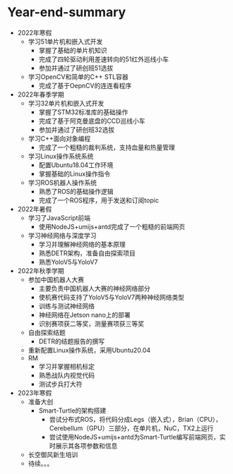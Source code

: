 # Year-end-summary

- 2022年寒假  
  - 学习51单片机和嵌入式开发
    - 掌握了基础的单片机知识
    - 完成了四轮驱动利用差速转向的51红外巡线小车
    - 参加并通过了研创班51选拔 
  - 学习OpenCV和简单的C++ STL容器
    - 完成了基于OepnCV的连连看程序    
- 2022年春季学期  
  - 学习32单片机和嵌入式开发
    - 掌握了STM32标准库的基础操作
    - 完成了基于阿克曼底盘的CCD巡线小车
    - 参加并通过了研创班32选拔 
  - 学习C++面向对象编程
    - 完成了一个粗糙的裁判系统，支持血量和热量管理
  - 学习Linux操作系统系统
    - 配置Ubuntu18.04工作环境
    - 掌握基础的Linux操作指令
  - 学习ROS机器人操作系统
    - 熟悉了ROS的基础操作逻辑
    - 完成了一个ROS程序，用于发送和订阅topic
 - 2022年暑假
   - 学习了JavaScript前端
     - 使用NodeJS+umijs+antd完成了一个粗糙的前端网页
   - 学习神经网络与深度学习
     - 学习并理解神经网络的基本原理
     - 熟悉DETR架构，准备自由探索项目
     - 熟悉YoloV5与YoloV7
 - 2022年秋季学期
   - 参加中国机器人大赛
     - 主要负责中国机器人大赛的神经网络部分
     - 使机赛代码支持了YoloV5与YoloV7两种神经网络类型
     - 训练与测试神经网络
     - 神经网络在Jetson nano上的部署
     - 识别赛项获二等奖，测量赛项获三等奖
   - 自由探索结题
     - DETR的结题报告的撰写
   - 重新配置Linux操作系统，采用Ubuntu20.04
   - RM
     - 学习并掌握相机标定
     - 熟悉战队内视觉代码
     - 测试步兵打大符
- 2023年寒假
  - 准备大创
    - Smart-Turtle的架构搭建
      - 尝试分布式ROS，将代码分成Legs（嵌入式），Brian（CPU），Cerebellum（GPU）三部分，在单片机，NuC，TX2上运行
      - 尝试使用NodeJS+umijs+antd为Smart-Turtle编写前端网页，实时展示其各项参数和信息
  - 长空御风新生培训
  - 待续。。。
